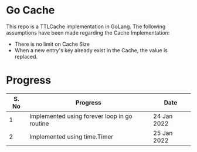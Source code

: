 # Go Cache
This repo is a TTLCache implementation in GoLang. The following assumptions have been made regarding the Cache Implementation:

- There is no limit on Cache Size
- When a new entry's key already exist in the Cache, the value is replaced. 

# Progress

| S. No | Progress                                     | Date        |
|-------|----------------------------------------------|-------------|
| 1     | Implemented using forever loop in go routine | 24 Jan 2022 |
| 2     | Implemented using time.Timer                 | 25 Jan 2022 |
